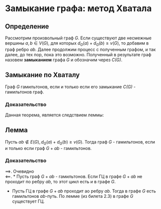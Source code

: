 # Замыкание графа: метод Хватала  

## Определение  
Рассмотрим произвольный граф *G*. Если существуют две несмежные вершины $a, b \in V(G)$, для которых $d_G(a) + d_G(b) \ge v(G)$, то добавим в граф ребро *ab*. Далее продолжим процесс с полученным графом, и так далее, до тех пор, пока это возможно. Полученный в результате граф назовем **замыканием** графа *G* и обозначим через *C(G)*.  

## Замыкание по Хваталу  
Граф *G* гамильтонов, если и только если его замыкание *C(G)* - гамильтонов граф.
### Доказательство  
Данная теорема, является следствием леммы: 

## Лемма  
Пусть $ab \notin E(G), d_G(a) + d_G(b) \ge v(G).$ Тогда граф *G* - гамильтонов, если и только если граф $G + ab$ - гамильтонов.  
### Доказательство
$\implies$. Очевидно  
$\impliedby$. * Пусть граф $G + ab$ - гамильтонов. Если ГЦ в графе $G + ab$ не проходит по ребру *ab*, то этот цикл есть и в графе *G*.  
* Пусть ГЦ в графе $G + ab$ проходит ао ребру *ab*. Тогда в графе *G* есть гамильтонов *ab*-путь. По лемме (из билета 2.3) в графе *G* существует ГЦ.